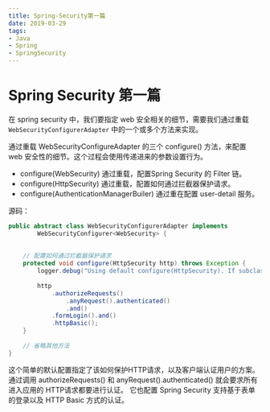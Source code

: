 ```yaml
---
title: Spring-Security第一篇
date: 2019-03-29
tags: 
- Java 
- Spring
- SpringSecurity
---
```


# Spring Security 第一篇

在 spring security 中，我们要指定 web 安全相关的细节，需要我们通过重载 `WebSecurityConfigurerAdapter` 中的一个或多个方法来实现。

通过重载 WebSecurityConfigureAdapter 的三个 configure() 方法，来配置 web 安全性的细节。这个过程会使用传递进来的参数设置行为。

- configure(WebSecurity) 通过重载，配置Spring Security 的 Filter 链。
- configure(HttpSecurity) 通过重载，配置如何通过拦截器保护请求。
- configure(AuthenticationManagerBuiler) 通过重在配置 user-detail 服务。

源码：

```java
public abstract class WebSecurityConfigurerAdapter implements
		WebSecurityConfigurer<WebSecurity> {
    
    
    // 配置如何通过拦截器保护请求
    protected void configure(HttpSecurity http) throws Exception {
    	logger.debug("Using default configure(HttpSecurity). If subclassed this will potentially override subclass configure(HttpSecurity).");
    
    	http
    		.authorizeRequests()
    			.anyRequest().authenticated()
    			.and()
    		.formLogin().and()
    		.httpBasic();
    }
    
    // 省略其他方法
}
```

这个简单的默认配置指定了该如何保护HTTP请求，以及客户端认证用户的方案。
通过调用 authorizeRequests() 和 anyRequest().authenticated() 就会要求所有进入应用的 HTTP请求都要进行认证。
它也配置 Spring Security 支持基于表单的登录以及 HTTP Basic 方式的认证。